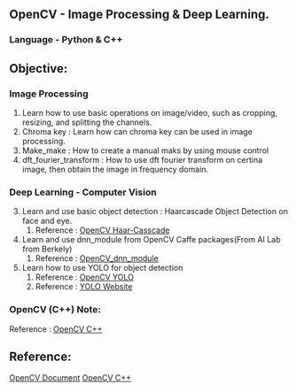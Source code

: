 ## OpenCV - Image Processing & Deep Learning.

### Language - Python & C++

## Objective:
### Image Processing
1. Learn how to use basic operations on image/video, such as cropping, resizing, and splitting the channels.
2. Chroma key : Learn how can chroma key can be used in image processing. 
3. Make_make : How to create a manual maks by using mouse control
4. dft_fourier_transform : How to use dft fourier transform on certina image, then obtain the image in frequency domain.
### Deep Learning - Computer Vision
3. Learn and use basic object detection : Haarcascade Object Detection on face and eye.
   1. Reference : [OpenCV Haar-Casscade](https://docs.opencv.org/3.4/db/d28/tutorial_cascade_classifier.html)
4. Learn and use dnn_module from OpenCV Caffe packages(From AI Lab from Berkely) 
   1. Reference : [OpenCV_dnn_module](https://docs.opencv.org/master/d2/d58/tutorial_table_of_content_dnn.html)
5. Learn how to use YOLO for object detection
   1. Reference : [OpenCV YOLO](https://docs.opencv.org/master/da/d9d/tutorial_dnn_yolo.html)
   2. Reference : [YOLO Website](https://pjreddie.com/darknet/yolo/)

### OpenCV (C++) Note:
Reference : [OpenCV C++](http://study.marearts.com/)

## Reference:
[OpenCV Document](https://docs.opencv.org/master/)
[OpenCV C++](http://study.marearts.com/)
